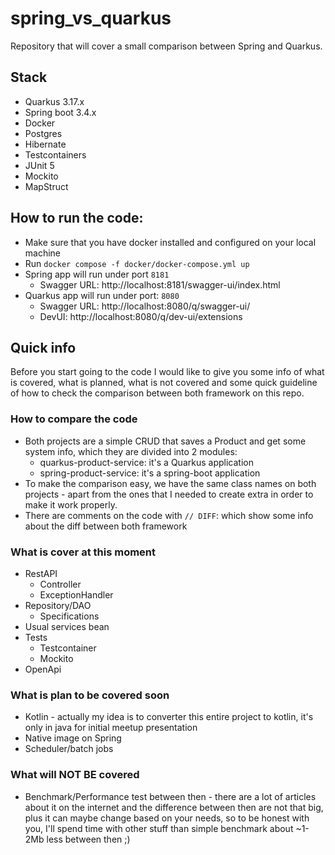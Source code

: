 # spring_vs_quarkus

Repository that will cover a small comparison between Spring and Quarkus.

## Stack

- Quarkus 3.17.x
- Spring boot 3.4.x
- Docker
- Postgres
- Hibernate
- Testcontainers
- JUnit 5
- Mockito
- MapStruct

## How to run the code:

- Make sure that you have docker installed and configured on your local machine
- Run `docker compose -f docker/docker-compose.yml up`
- Spring app will run under port `8181`
    - Swagger URL: http://localhost:8181/swagger-ui/index.html
- Quarkus app will run under port: `8080`
    - Swagger URL: http://localhost:8080/q/swagger-ui/
    - DevUI: http://localhost:8080/q/dev-ui/extensions

## Quick info

Before you start going to the code I would like to give you some info of what is covered, what is planned, what is not
covered and some quick guideline of how to check the comparison between both framework on this repo.

### How to compare the code

- Both projects are a simple CRUD that saves a Product and get some system info, which they are divided into 2 modules:
    - quarkus-product-service: it's a Quarkus application
    - spring-product-service: it's a spring-boot application
- To make the comparison easy, we have the same class names on both projects - apart from the ones that I needed to
  create extra in order to make it work properly.
- There are comments on the code with `// DIFF`: which show some info about the diff between both framework

### What is cover at this moment

- RestAPI
    - Controller
    - ExceptionHandler
- Repository/DAO
    - Specifications
- Usual services bean
- Tests
    - Testcontainer
    - Mockito
- OpenApi

### What is plan to be covered soon

- Kotlin - actually my idea is to converter this entire project to kotlin, it's only in java for initial meetup
  presentation
- Native image on Spring
- Scheduler/batch jobs

### What will NOT BE covered

- Benchmark/Performance test between then - there are a lot of articles about it on the internet and the difference
  between then are not that big, plus it can maybe change based on your needs, so to be honest with you, I'll spend time
  with other stuff than simple benchmark about ~1-2Mb less between then ;)
 